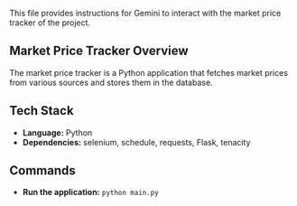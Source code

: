 This file provides instructions for Gemini to interact with the market price tracker of the project.

## Market Price Tracker Overview

The market price tracker is a Python application that fetches market prices from various sources and stores them in the database.

## Tech Stack

- **Language:** Python
- **Dependencies:** selenium, schedule, requests, Flask, tenacity

## Commands

- **Run the application:** `python main.py`
